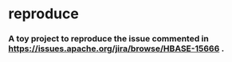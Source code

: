 # reproduce

### A toy project to reproduce the issue commented in https://issues.apache.org/jira/browse/HBASE-15666 .
